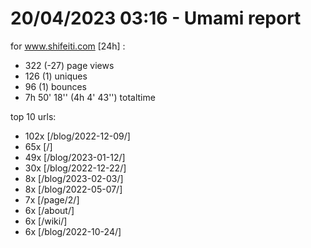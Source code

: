# 20/04/2023 03:16 - Umami report
for www.shifeiti.com [24h] :

 - 322 (-27) page views
 - 126 (1) uniques
 - 96 (1) bounces
 - 7h 50' 18'' (4h 4' 43'') totaltime


top 10 urls:
 - 102x [/blog/2022-12-09/]
 - 65x [/]
 - 49x [/blog/2023-01-12/]
 - 30x [/blog/2022-12-22/]
 - 8x [/blog/2023-02-03/]
 - 8x [/blog/2022-05-07/]
 - 7x [/page/2/]
 - 6x [/about/]
 - 6x [/wiki/]
 - 6x [/blog/2022-10-24/]


